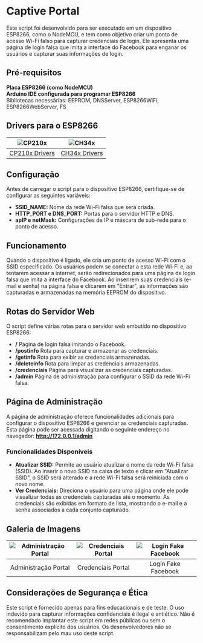 # Captive Portal

Este script foi desenvolvido para ser executado em um dispositivo ESP8266, como o NodeMCU, e tem como objetivo criar um ponto de acesso Wi-Fi falso para capturar credenciais de login. Ele apresenta uma página de login falsa que imita a interface do Facebook para enganar os usuários e capturar suas informações de login.

## Pré-requisitos

**Placa ESP8266 (como NodeMCU)**  
**Arduino IDE configurada para programar ESP8266**  
Bibliotecas necessárias: EEPROM, DNSServer, ESP8266WiFi, ESP8266WebServer, FS

## Drivers para o ESP8266

| ![CP210x](https://github.com/thufcode/captive_portal/assets/36115813/0a9d8c0b-191e-43a9-bd0e-8801d7895672) | ![CH34x](https://github.com/thufcode/captive_portal/assets/36115813/a0c204c8-074d-49e7-a6f8-3fe060cbf713) |
|:---:|:---:|
| [CP210x Drivers](https://github.com/samdenty99/Wi-PWN/tree/master/drivers/CP210x) | [CH34x Drivers](https://github.com/samdenty99/Wi-PWN/tree/master/drivers/CH34x) |

## Configuração

Antes de carregar o script para o dispositivo ESP8266, certifique-se de configurar as seguintes variáveis:

- **SSID_NAME:** Nome da rede Wi-Fi falsa que será criada.
- **HTTP_PORT e DNS_PORT:** Portas para o servidor HTTP e DNS.
- **apIP e netMask:** Configurações de IP e máscara de sub-rede para o ponto de acesso.

## Funcionamento

Quando o dispositivo é ligado, ele cria um ponto de acesso Wi-Fi com o SSID especificado. Os usuários podem se conectar a esta rede Wi-Fi e, ao tentarem acessar a internet, serão redirecionados para uma página de login falsa que imita a interface do Facebook. Ao inserirem suas credenciais (e-mail e senha) na página falsa e clicarem em "Entrar", as informações são capturadas e armazenadas na memória EEPROM do dispositivo.

## Rotas do Servidor Web

O script define várias rotas para o servidor web embutido no dispositivo ESP8266:

- **/** Página de login falsa imitando o Facebook.
- **/postinfo** Rota para capturar e armazenar as credenciais.
- **/getinfo** Rota para exibir as credenciais armazenadas.
- **/deleteinfo** Rota para limpar as credenciais armazenadas.
- **/credenciais** Página para visualizar as credenciais capturadas.
- **/admin** Página de administração para configurar o SSID da rede Wi-Fi falsa.

## Página de Administração

A página de administração oferece funcionalidades adicionais para configurar o dispositivo ESP8266 e gerenciar as credenciais capturadas. Esta página pode ser acessada digitando o seguinte endereço no navegador: **http://172.0.0.1/admin**

### Funcionalidades Disponíveis

- **Atualizar SSID:** Permite ao usuário atualizar o nome da rede Wi-Fi falsa (SSID). Ao inserir o novo SSID na caixa de texto e clicar em "Atualizar SSID", o SSID será alterado e a rede Wi-Fi falsa será reiniciada com o novo nome.
- **Ver Credenciais:** Direciona o usuário para uma página onde ele pode visualizar todas as credenciais capturadas até o momento. As credenciais são exibidas em formato de lista, mostrando o e-mail e a senha associados a cada conjunto capturado.

## Galeria de Imagens

| ![Administração Portal](https://github.com/thufcode/captive_portal/assets/36115813/6a2bd40f-d3f1-4507-b5b9-d9ed381f2530) | ![Credenciais Portal](https://github.com/thufcode/captive_portal/assets/36115813/8001b748-d8fa-4901-a0c3-8dba8068d521) | ![Login Fake Facebook](https://github.com/thufcode/captive_portal/assets/36115813/21617c00-9ffa-42ba-928f-fdc870cfdc5f) |
|:---:|:---:|:---:|
| Administração Portal | Credenciais Portal | Login Fake Facebook |

## Considerações de Segurança e Ética

Este script é fornecido apenas para fins educacionais e de teste. O uso indevido para capturar informações confidenciais é ilegal e antiético. Não é recomendado implantar este script em redes públicas ou sem o consentimento explícito dos usuários. Os desenvolvedores não se responsabilizam pelo mau uso deste script.
